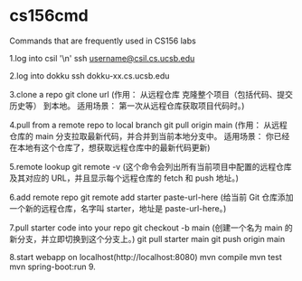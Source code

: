 # cs156cmd
Commands that are frequently used in CS156 labs

1.log into csil '\n'
ssh username@csil.cs.ucsb.edu

2.log into dokku
ssh dokku-xx.cs.ucsb.edu

3.clone a repo
git clone url
(作用： 从远程仓库 克隆整个项目（包括代码、提交历史等） 到本地。
适用场景： 第一次从远程仓库获取项目代码时。)

4.pull from a remote repo to local branch
git pull origin main
(作用： 从远程仓库的 main 分支拉取最新代码，并合并到当前本地分支中。
适用场景： 你已经在本地有这个仓库了，想获取远程仓库中的最新代码更新)

5.remote lookup
git remote -v
(这个命令会列出所有当前项目中配置的远程仓库及其对应的 URL，并且显示每个远程仓库的 fetch 和 push 地址。)

6.add remote repo
git remote add starter paste-url-here
(给当前 Git 仓库添加一个新的远程仓库，名字叫 starter，地址是 paste-url-here。)

7.pull starter code into your repo
git checkout -b main   (创建一个名为 main 的新分支，并立即切换到这个分支上。)
git pull starter main
git push origin main

8.start webapp on localhost(http://localhost:8080)
mvn compile
mvn test
mvn spring-boot:run
9.
